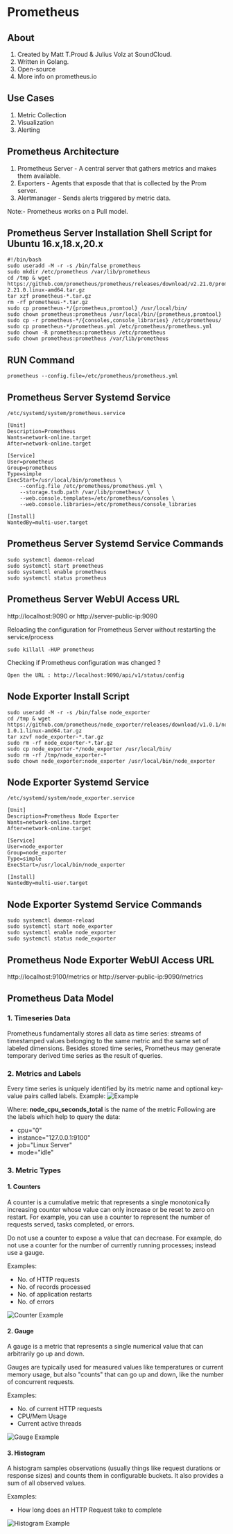 # Prometheus 

## About 

1. Created by Matt T.Proud & Julius Volz at SoundCloud. 
2. Written in Golang. 
3. Open-source
4. More info on prometheus.io

## Use Cases

1. Metric Collection
2. Visualization
3. Alerting

## Prometheus Architecture

1. Prometheus Server - A central server that gathers metrics and makes them available.
2. Exporters - Agents that exposde that that is collected by the Prom server.
3. Alertmanager - Sends alerts triggered by metric data.

Note:- Prometheus works on a Pull model.

## Prometheus Server Installation Shell Script for Ubuntu 16.x,18.x,20.x

```
#!/bin/bash
sudo useradd -M -r -s /bin/false prometheus
sudo mkdir /etc/prometheus /var/lib/prometheus
cd /tmp & wget https://github.com/prometheus/prometheus/releases/download/v2.21.0/prometheus-2.21.0.linux-amd64.tar.gz
tar xzf prometheus-*.tar.gz
rm -rf prometheus-*.tar.gz
sudo cp prometheus-*/{prometheus,promtool} /usr/local/bin/
sudo chown prometheus:prometheus /usr/local/bin/{prometheus,promtool}
sudo cp -r prometheus-*/{consoles,console_libraries} /etc/prometheus/
sudo cp prometheus-*/prometheus.yml /etc/prometheus/prometheus.yml
sudo chown -R prometheus:prometheus /etc/prometheus
sudo chown prometheus:prometheus /var/lib/prometheus
```

## RUN Command

```
prometheus --config.file=/etc/prometheus/prometheus.yml 
```

## Prometheus Server Systemd Service
``` /etc/systemd/system/prometheus.service ```
```
[Unit]
Description=Prometheus
Wants=network-online.target
After=network-online.target

[Service]
User=prometheus
Group=prometheus
Type=simple
ExecStart=/usr/local/bin/prometheus \
    --config.file /etc/prometheus/prometheus.yml \
    --storage.tsdb.path /var/lib/prometheus/ \
    --web.console.templates=/etc/prometheus/consoles \
    --web.console.libraries=/etc/prometheus/console_libraries

[Install]
WantedBy=multi-user.target
```

## Prometheus Server Systemd Service Commands

```
sudo systemctl daemon-reload
sudo systemctl start prometheus
sudo systemctl enable prometheus
sudo systemctl status prometheus
```

## Prometheus Server WebUI Access URL

http://localhost:9090
or 
http://server-public-ip:9090


Reloading the configuration for Prometheus Server without restarting the service/process

```
sudo killall -HUP prometheus
```

Checking if Prometheus configuration was changed ?

```
Open the URL : http://localhost:9090/api/v1/status/config
```

## Node Exporter Install Script

```
sudo useradd -M -r -s /bin/false node_exporter
cd /tmp & wget https://github.com/prometheus/node_exporter/releases/download/v1.0.1/node_exporter-1.0.1.linux-amd64.tar.gz
tar xzvf node_exporter-*.tar.gz
sudo rm -rf node_exporter-*.tar.gz
sudo cp node_exporter-*/node_exporter /usr/local/bin/
sudo rm -rf /tmp/node_exporter-*
sudo chown node_exporter:node_exporter /usr/local/bin/node_exporter
```

## Node Exporter Systemd Service
``` /etc/systemd/system/node_exporter.service ```
```
[Unit]
Description=Prometheus Node Exporter
Wants=network-online.target
After=network-online.target

[Service]
User=node_exporter
Group=node_exporter
Type=simple
ExecStart=/usr/local/bin/node_exporter

[Install]
WantedBy=multi-user.target
```

## Node Exporter Systemd Service Commands

```
sudo systemctl daemon-reload
sudo systemctl start node_exporter
sudo systemctl enable node_exporter
sudo systemctl status node_exporter
```

## Prometheus Node Exporter WebUI Access URL

http://localhost:9100/metrics
or 
http://server-public-ip:9090/metrics


## Prometheus Data Model

### 1. Timeseries Data

Prometheus fundamentally stores all data as time series: streams of timestamped values belonging to the same metric and the same set of labeled dimensions. Besides stored time series, Prometheus may generate temporary derived time series as the result of queries.

### 2. Metrics and Labels

Every time series is uniquely identified by its metric name and optional key-value pairs called labels.
Example:
![Example](https://i.imgur.com/Anh6FXF.jpg)

Where:
**node_cpu_seconds_total** is the name of the metric
Following are the labels which help to query the data:
* cpu="0"
* instance="127.0.0.1:9100"
* job="Linux Server"
* mode="idle"


### 3. Metric Types

#### 1. Counters

A counter is a cumulative metric that represents a single monotonically increasing counter whose value can only increase or be reset to zero on restart. For example, you can use a counter to represent the number of requests served, tasks completed, or errors.

Do not use a counter to expose a value that can decrease. For example, do not use a counter for the number of currently running processes; instead use a gauge.

Examples:
* No. of HTTP requests
* No. of records processed
* No. of application restarts
* No. of errors

![Counter Example](https://i.imgur.com/ox01r8j.jpg)

#### 2. Gauge

A gauge is a metric that represents a single numerical value that can arbitrarily go up and down.

Gauges are typically used for measured values like temperatures or current memory usage, but also "counts" that can go up and down, like the number of concurrent requests.

Examples:
* No. of current HTTP requests
* CPU/Mem Usage
* Current active threads

![Gauge Example](https://i.imgur.com/j1vuYIs.jpg)

#### 3. Histogram

A histogram samples observations (usually things like request durations or response sizes) and counts them in configurable buckets. It also provides a sum of all observed values.

Examples:
* How long does an HTTP Request take to complete

![Histogram Example](https://i.imgur.com/wJfzIah.jpg)

